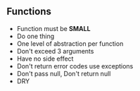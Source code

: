 ## Functions

* Function must be **SMALL**
* Do one thing
* One level of abstraction per function
* Don't exceed 3 arguments
* Have no side effect
* Don't return error codes use exceptions
* Don't pass null, Don't return null
* DRY
